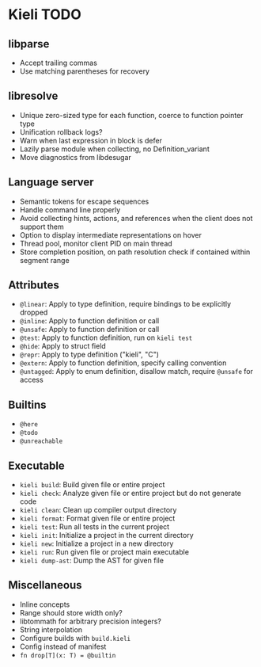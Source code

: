 # Kieli TODO

## libparse
- Accept trailing commas
- Use matching parentheses for recovery

## libresolve
- Unique zero-sized type for each function, coerce to function pointer type
- Unification rollback logs?
- Warn when last expression in block is defer
- Lazily parse module when collecting, no Definition_variant
- Move diagnostics from libdesugar

## Language server
- Semantic tokens for escape sequences
- Handle command line properly
- Avoid collecting hints, actions, and references when the client does not support them
- Option to display intermediate representations on hover
- Thread pool, monitor client PID on main thread
- Store completion position, on path resolution check if contained within segment range

## Attributes
- `@linear`: Apply to type definition, require bindings to be explicitly dropped
- `@inline`: Apply to function definition or call
- `@unsafe`: Apply to function definition or call
- `@test`: Apply to function definition, run on `kieli test`
- `@hide`: Apply to struct field
- `@repr`: Apply to type definition ("kieli", "C")
- `@extern`: Apply to function definition, specify calling convention
- `@untagged`: Apply to enum definition, disallow match, require `@unsafe` for access

## Builtins
- `@here`
- `@todo`
- `@unreachable`

## Executable
- `kieli build`: Build given file or entire project
- `kieli check`: Analyze given file or entire project but do not generate code
- `kieli clean`: Clean up compiler output directory
- `kieli format`: Format given file or entire project
- `kieli test`: Run all tests in the current project
- `kieli init`: Initialize a project in the current directory
- `kieli new`: Initialize a project in a new directory
- `kieli run`: Run given file or project main executable
- `kieli dump-ast`: Dump the AST for given file

## Miscellaneous
- Inline concepts
- Range should store width only?
- libtommath for arbitrary precision integers?
- String interpolation
- Configure builds with `build.kieli`
- Config instead of manifest
- `fn drop[T](x: T) = @builtin`

